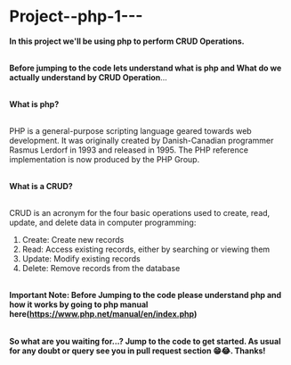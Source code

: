 # Project--php-1---

<table>
  
**In this project we'll be using php to perform CRUD Operations.** <br></br>


**Before jumping to the code lets understand what is php and What do we actually understand by CRUD Operation**...<br></br>

**What is php?** <br></br>

PHP is a general-purpose scripting language geared towards web development. It was originally created by Danish-Canadian programmer Rasmus Lerdorf in 1993 and released in 1995.
The PHP reference implementation is now produced by the PHP Group.<br></br>


**What is a CRUD?** <br></br>

CRUD is an acronym for the four basic operations used to create, read, update, and delete data in computer programming: <br>
1. Create: Create new records <br>
2. Read: Access existing records, either by searching or viewing them <br>
3. Update: Modify existing records <br>
4. Delete: Remove records from the database<br></br>


**Important Note: Before Jumping to the code please understand php and how it works by going to php manual here(https://www.php.net/manual/en/index.php)**

</table>

**So what are you waiting for...? Jump to the code to get started. As usual for any doubt or query see you in pull request section 😁😂. Thanks!**


